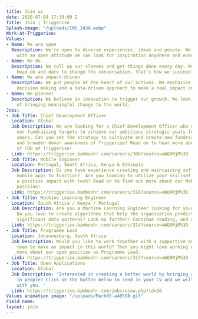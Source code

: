 ```yaml
---
title: Join us
date: 2020-07-09 17:30:00 Z
Title: Join | Triggerise
Splash-image: "/uploads/IMG_2430.webp"
Work-at-Triggerise: 
Values:
- Name: We are open
  Description: We’re open to diverse experiences, ideas and people. We believe that
    with an open attitude we can look for inspiration anywhere and everywhere.
- Name: We do
  Description: We roll up our sleeves and get things done every day. We tackle challenges
    head-on and dare to change the conversation, that’s how we succeed.
- Name: We are impact-driven
  Description: We put people at the heart of our actions. We emphasise evidence-based
    decision making and a data-driven approach to make a real impact on the ground.
- Name: We pioneer
  Description: We believe in innovation to trigger our growth. We look for new possibilities
    of bringing meaningful change to the world.
Jobs:
- Job Title: Chief Development Officer
  Location: Global
  Job Description: We are looking for a Chief Development Officer who can deliver
    our fundraising targets to achieve our ambitious strategic goals for the coming
    years. Can you set the strategy to cultivate and create new fundraising possibilities
    and broaden donor awareness of Triggerise? Read on to hear more about the role
    of CDO at Triggerise! 
  Link: https://triggerise.bamboohr.com/careers/306?source=aWQ9MjM%3D
- Job Title: Mobile Engineer
  Location: Portugal, South Africa, Kenya & Ethiopia
  Job Description: Do you have experience creating and maintaining software that enables
    mobile apps to function?  Are you looking to utilize your skillset whilst having
    a positive impact with tech? Read on to find out more about our Mobile Engineer
    position!
  Link: https://triggerise.bamboohr.com/careers/310?source=aWQ9MjM%3D
- Job Title: Machine Learning Engineer
  Location: South Africa / Kenya / Portugal
  Job Description: Are you a Machine Learning Engineer looking for your next challenge?
    Do you love to create algorithms that help the organisation predict and detect
    significant data patterns? Look no further! Continue reading, and apply!
  Link: https://triggerise.bamboohr.com/careers/314?source=aWQ9MjM%3D
- Job Title: Programme Lead
  Location: Johannesburg, South Africa
  Job Description: Would you like to work together with a supportive and young-spirited
    team to make an impact in this world? Then you might love working with us! Read
    more about our open position as Programme Lead.
  Link: https://triggerise.bamboohr.com/careers/317?source=aWQ9MjM%3D
- Job Title: Open Applications
  Location: Global
  Job Description: 'Interested in creating a better world by bringing out the best
    in people? Click on the button below to send in your CV and we will get in touch
    with you. '
  Link: https://triggerise.bamboohr.com/jobs/view.php?id=38
Values animation image: "/uploads/Mark05-a40558.gif"
Field name: 
layout: join
---
```


